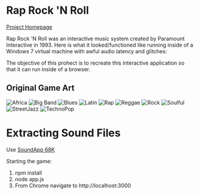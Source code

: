 # Rap Rock 'N Roll


[Project Homepage](https://vjmedia.wpi.edu/Rock_Rap_n_Roll)

Rap Rock 'N Roll was an interactive music system created by Paramount Interactive in 1993. Here is what it looked/functioned like running inside of a Windows 7 virtual machine with awful audio latency and glitches:


The objective of this prohect is to recreate this interactive application so that it can run inside of a browser.



## Original Game Art

![Africa](public/images/genre/africa.png)
![Big Band](public/images/genre/bigBand.png)
![Blues](public/images/genre/blues.png)
![Latin](public/images/genre/latin.png)
![Rap](public/images/genre/rap.png)
![Reggae](public/images/genre/reggae.png)
![Rock](public/images/genre/rock.png)
![Soulful](public/images/genre/soulful.png)
![StreetJazz](public/images/genre/streetJazz.png)
![TechnoPop](public/images/genre/technoPop.png)




# Extracting Sound Files
Use [SoundApp 68K](https://www.macintoshrepository.org/1615-soundapp)



Starting the game:

1. npm install
2. node app.js
3. From Chrome navigate to http://localhost:3000